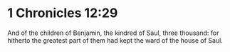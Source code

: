 # 1 Chronicles 12:29

And of the children of Benjamin, the kindred of Saul, three thousand: for hitherto the greatest part of them had kept the ward of the house of Saul.